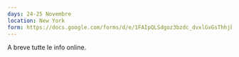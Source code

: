 ```yaml
---
days: 24-25 Novembre
location: New York
form: https://docs.google.com/forms/d/e/1FAIpQLSdgoz3bzdc_dvxlGvGsThhjkSdzV2xG2KzeHCQE1eXDCNib-g/viewform
---
```


A breve tutte le info online.
